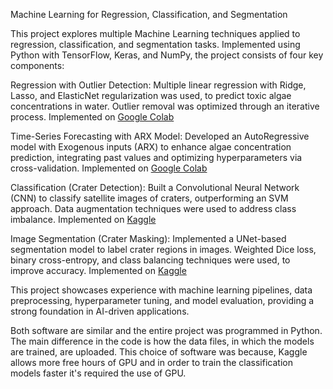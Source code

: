 Machine Learning for Regression, Classification, and Segmentation

This project explores multiple Machine Learning techniques applied to regression, classification, and segmentation tasks. Implemented using Python with TensorFlow, Keras, and NumPy, the project consists of four key components:

Regression with Outlier Detection: Multiple linear regression with Ridge, Lasso, and ElasticNet regularization was used, to predict toxic algae concentrations in water. Outlier removal was optimized through an iterative process. Implemented on [Google Colab](https://colab.research.google.com/) 

Time-Series Forecasting with ARX Model: Developed an AutoRegressive model with Exogenous inputs (ARX) to enhance algae concentration prediction, integrating past values and optimizing hyperparameters via cross-validation. Implemented on [Google Colab](https://colab.research.google.com/) 

Classification (Crater Detection): Built a Convolutional Neural Network (CNN) to classify satellite images of craters, outperforming an SVM approach. Data augmentation techniques were used to address class imbalance. Implemented on [Kaggle](https://www.kaggle.com/)  

Image Segmentation (Crater Masking): Implemented a UNet-based segmentation model to label crater regions in images. Weighted Dice loss, binary cross-entropy, and class balancing techniques were used, to improve accuracy. Implemented on [Kaggle](https://www.kaggle.com/)  

This project showcases experience with machine learning pipelines, data preprocessing, hyperparameter tuning, and model evaluation, providing a strong foundation in AI-driven applications.

Both software are similar and the entire project was programmed in Python. The main difference in the code is how the data files, in which the models are trained, are uploaded. This choice of software was because, Kaggle allows more free hours of GPU and in order to train the classification models faster it's required the use of GPU.
